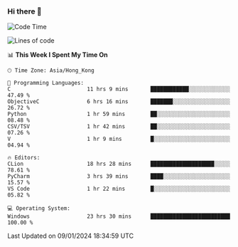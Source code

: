 ### Hi there 👋

<!--
**RoiexLee/RoiexLee** is a ✨ _special_ ✨ repository because its `README.md` (this file) appears on your GitHub profile.

Here are some ideas to get you started:

- 🔭 I’m currently working on ...
- 🌱 I’m currently learning ...
- 👯 I’m looking to collaborate on ...
- 🤔 I’m looking for help with ...
- 💬 Ask me about ...
- 📫 How to reach me: ...
- 😄 Pronouns: ...
- ⚡ Fun fact: ...
-->

<!--START_SECTION:waka-->
![Code Time](http://img.shields.io/badge/Code%20Time-454%20hrs%2055%20mins-blue)

![Lines of code](https://img.shields.io/badge/From%20Hello%20World%20I%27ve%20Written-37.4%20thousand%20lines%20of%20code-blue)

📊 **This Week I Spent My Time On** 

```text
🕑︎ Time Zone: Asia/Hong_Kong

💬 Programming Languages: 
C                        11 hrs 9 mins       ████████████░░░░░░░░░░░░░   47.49 % 
ObjectiveC               6 hrs 16 mins       ███████░░░░░░░░░░░░░░░░░░   26.72 % 
Python                   1 hr 59 mins        ██░░░░░░░░░░░░░░░░░░░░░░░   08.48 % 
CSV/TSV                  1 hr 42 mins        ██░░░░░░░░░░░░░░░░░░░░░░░   07.26 % 
V                        1 hr 9 mins         █░░░░░░░░░░░░░░░░░░░░░░░░   04.94 % 

🔥 Editors: 
CLion                    18 hrs 28 mins      ████████████████████░░░░░   78.61 % 
PyCharm                  3 hrs 39 mins       ████░░░░░░░░░░░░░░░░░░░░░   15.57 % 
VS Code                  1 hr 22 mins        █░░░░░░░░░░░░░░░░░░░░░░░░   05.82 % 

💻 Operating System: 
Windows                  23 hrs 30 mins      █████████████████████████   100.00 % 
```


 Last Updated on 09/01/2024 18:34:59 UTC
<!--END_SECTION:waka-->
